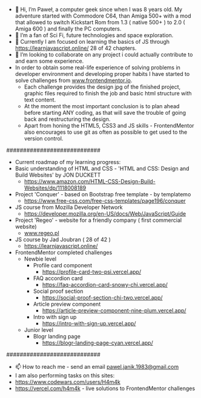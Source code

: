 - 👋 Hi, I’m Paweł, a computer geek since when I was 8 years old. My adventure started with Commodore C64, than Amiga 500+ with a mod that allowed to switch Kickstart Rom from 1.3 ( native 500+ ) to 2.0 ( Amiga 600 ) and finally the PC computers. 
- 👀 I’m a fan of Sci Fi, future technologies and space exploration. 
- 🌱 Currently I am focused on learning the basics of JS through https://learnjavascript.online/ 28 of 42 chapters.
- 💞️ I’m looking to collaborate on any project i could actually contribute to and earn some experience.
-    In order to obtain some real-life experience of solving problems in developer environment and developing proper habits I have started to solve challenges from www.frontendmentor.io.
     -    Each challenge provides the design jpg of the finished project, graphic files required to finish the job and basic html structure with text content.
     -    At the moment the most important conclusion is to plan ahead before starting ANY coding, as that will save the trouble of going back and restructuring the design.
     -    Apart from honing the HTML5, CSS3 and JS skills - FrontendMentor also encourages to use git as often as possible to get used to the version control.

############################

-    Current roadmap of my learning progress:
-    Basic understanding of HTML and CSS - 'HTML and CSS: Design and Build Websites' by JON DUCKETT
     - https://www.amazon.com/HTML-CSS-Design-Build-Websites/dp/1118008189
-    Project 'Conquer' - based on Bootstrap free template - by templatemo
     - https://www.free-css.com/free-css-templates/page196/conquer
-    JS course from Mozilla Developer Network 
     - https://developer.mozilla.org/en-US/docs/Web/JavaScript/Guide
-    Project 'Regeo' - website for a friendly company ( first commercial website)
     - www.regeo.pl
-    JS course by Jad Joubran ( 28 of 42 )
     - https://learnjavascript.online/
-    FrontendMentor completed challenges 
     -    Newbie level
          -    Profile card component
               -    https://profile-card-two-psi.vercel.app/
          -    FAQ accordion card
               -    https://faq-accordion-card-snowy-chi.vercel.app/
          -    Social proof section
               -    https://social-proof-section-chi-two.vercel.app/
          -    Article preview component
               -    https://article-preview-component-nine-plum.vercel.app/
          -    Intro with sign up
               -    https://intro-with-sign-up.vercel.app/
     -    Junior level
          -    Blogr landing page
               -    https://blogr-landing-page-cyan.vercel.app/


############################

- 📫 How to reach me - send an email pawel.janik.1983@gmail.com
- I am also performing tasks on this sites:
- https://www.codewars.com/users/H4m4k
- https://vercel.com/h4m4k - live solutions to FrontendMentor challenges
<!---
H4m4k/H4m4k is a ✨ special ✨ repository because its `README.md` (this file) appears on your GitHub profile.
You can click the Preview link to take a https://www.codewars.com/dashboard
- look at your changes.
--->
